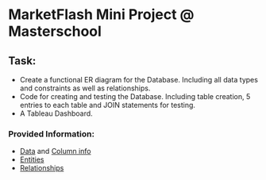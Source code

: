# MarketFlash Mini Project @ Masterschool

## Task:
- Create a functional ER diagram for the Database. Including all data types and constraints as well as relationships.  
- Code for creating and testing the Database. Including table creation, 5 entries to each table and JOIN statements for testing.  
- A Tableau Dashboard.  

### Provided Information:  
- [Data](https://github.com/armandaslid/marketflash_mini_project/blob/main/MarketFlash_Data_01.png) and [Column info](https://github.com/armandaslid/marketflash_mini_project/blob/main/MarketFlash_Data_02.png)
- [Entities](https://github.com/armandaslid/marketflash_mini_project/blob/main/MarketFlash_Entities.png)
- [Relationships](https://github.com/armandaslid/marketflash_mini_project/blob/main/MarketFlash_Relationships.png)
